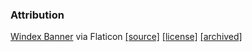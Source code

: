 ### Attribution

[Windex Banner](./large-banner.png) via Flaticon [\[source\]](https://www.flaticon.com/free-icon/window-cleaner_14177980) [\[license\]](https://www.freepikcompany.com/legal#nav-flaticon-agreement) [\[archived\]](https://web.archive.org/web/20240227111051/https://www.freepikcompany.com/legal#nav-flaticon-agreement)